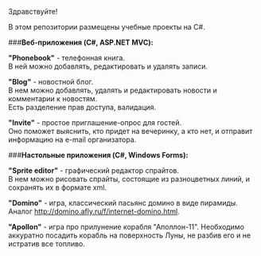 Здравствуйте!

В этом репозитории размещены учебные проекты на C#.

###<b>Веб-приложения (C#, ASP.NET MVC):</b><br>

<b>"Phonebook"</b> - телефонная книга.<br>
В ней можно добавлять, редактировать и удалять записи.

<b>"Blog"</b> - новостной блог.<br>
В нем можно добавлять, удалять и редактировать новости и комментарии к новостям.<br>
Есть разделение прав доступа, валидация.

<b>"Invite"</b> - простое приглашение-опрос для гостей.<br>
Оно поможет выяснить, кто придет на вечеринку, а кто нет, и отправит информацию на e-mail организатора.


###<b>Настольные приложения (C#, Windows Forms):</b><br>

<b>"Sprite editor"</b> - графический редактор спрайтов.<br>
В нем можно рисовать спрайты, состоящие из разноцветных линий, и сохранять их в формате xml. 

<b>"Domino"</b> - игра, классический пасьянс домино в виде пирамиды.<br>
Аналог http://domino.afly.ru/f/internet-domino.html.

<b>"Apollon"</b> - игра про прилунение корабля "Аполлон-11".
Необходимо аккуратно посадить корабль на поверхность Луны, не разбив его и не истратив все топливо.
